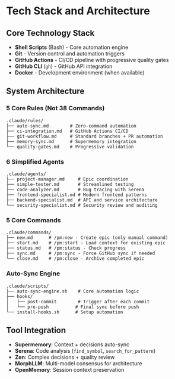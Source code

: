 # Tech Stack and Architecture

## Core Technology Stack
- **Shell Scripts** (Bash) - Core automation engine
- **Git** - Version control and automation triggers
- **GitHub Actions** - CI/CD pipeline with progressive quality gates
- **GitHub CLI** (`gh`) - GitHub API integration
- **Docker** - Development environment (when available)

## System Architecture

### 5 Core Rules (Not 38 Commands)
```
.claude/rules/
├── auto-sync.md        # Zero-command automation
├── ci-integration.md   # GitHub Actions CI/CD
├── git-workflow.md     # Standard branches + PR automation
├── memory-sync.md      # Supermemory integration
└── quality-gates.md    # Progressive validation
```

### 6 Simplified Agents
```
.claude/agents/
├── project-manager.md     # Epic coordination
├── simple-tester.md       # Streamlined testing
├── code-analyzer.md       # Bug tracing with Serena
├── frontend-specialist.md # Modern frontend patterns
├── backend-specialist.md  # API and service architecture
└── security-specialist.md # Security review and auditing
```

### 5 Core Commands
```
.claude/commands/
├── new.md      # /pm:new - Create epic (only manual command)
├── start.md    # /pm:start - Load context for existing epic
├── status.md   # /pm:status - Check progress
├── sync.md     # /pm:sync - Force GitHub sync if needed
└── close.md    # /pm:close - Archive completed epic
```

### Auto-Sync Engine
```
.claude/scripts/
├── auto-sync-engine.sh    # Core automation logic
├── hooks/
│   ├── post-commit        # Trigger after each commit
│   └── pre-push          # Final sync before push
└── install-hooks.sh      # Setup automation
```

## Tool Integration
- **Supermemory**: Context + decisions auto-sync
- **Serena**: Code analysis (`find_symbol`, `search_for_pattern`)
- **Zen**: Complex decisions + quality review
- **MorphLLM**: Multi-model consensus for architecture
- **OpenMemory**: Session context preservation